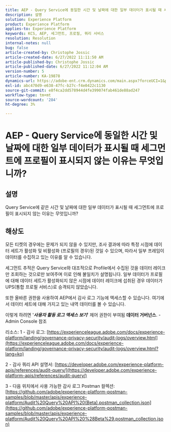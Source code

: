 ```yaml
---
title: AEP - Query Service에 동일한 시간 및 날짜에 대한 일부 데이터가 표시될 때 세그먼트에 프로필이 표시되지 않는 이유는 무엇입니까?
description: 설명
solution: Experience Platform
product: Experience Platform
applies-to: Experience Platform
keywords: KCS, AEP, 세그먼트, 프로필, 쿼리 서비스
resolution: Resolution
internal-notes: null
bug: false
article-created-by: Christophe Jossic
article-created-date: 6/27/2022 11:11:50 AM
article-published-by: Christophe Jossic
article-published-date: 6/27/2022 11:12:04 AM
version-number: 5
article-number: KA-19878
dynamics-url: https://adobe-ent.crm.dynamics.com/main.aspx?forceUCI=1&pagetype=entityrecord&etn=knowledgearticle&id=54bbe8ee-09f6-ec11-bb3d-000d3a5b0082
exl-id: abc470d9-e638-47fc-b27c-f4e0422c1130
source-git-commit: e8f4ca2dd578944d4fe399074fab461de88ad247
workflow-type: tm+mt
source-wordcount: '284'
ht-degree: 3%

---
```


# AEP - Query Service에 동일한 시간 및 날짜에 대한 일부 데이터가 표시될 때 세그먼트에 프로필이 표시되지 않는 이유는 무엇입니까?

## 설명


Query Service에 같은 시간 및 날짜에 대한 일부 데이터가 표시될 때 세그먼트에 프로필이 표시되지 않는 이유는 무엇입니까?


## 해상도


모든 티켓의 경우에는 문제가 되지 않을 수 있지만, 조사 결과에 따라 특정 시점에 데이터 세트가 활성화 및 비활성화 (프로필의 경우)된 것일 수 있으며, 따라서 일부 프레임이 데이터를 수집하고 있는 이유를 알 수 있습니다.

세그먼트 추적은 Query Service와 대조적으로 Profile에서 수집된 것을 데이터 레이크만 조회하는 것으로만 보여주며 이로 인해 불일치가 설명됩니다. 일부 데이터가 프로필에 대해 데이터 세트가 활성화되지 않은 시점에 데이터 레이크에 섭취된 경우 데이터가 UPS(통합 프로필 서비스)로 승격되지 않았습니다.



또한 올바른 권한을 사용하여 AEP에서 감사 로그 기능에 액세스할 수 있습니다. 여기에서 데이터 세트에 대해 가지고 있는 내역 데이터를 볼 수 있습니다.

이렇게 하려면 &#39;<b>*사용자 활동 로그 액세스 보기</b>*&#39; 제어 권한이 부여됨 <b>데이터 거버넌스</b>. - Admin Console 참조



리소스: 1 - 감사 로그:
[https://experienceleague.adobe.com/docs/experience-platform/landing/governance-privacy-security/audit-logs/overview.html](https://experienceleague.adobe.com/docs/experience-platform/landing/governance-privacy-security/audit-logs/overview.html?lang=ko)

2 - 감사 쿼리 API 설명서:
[https://developer.adobe.com/experience-platform-apis/references/audit-query/](https://developer.adobe.com/experience-platform-apis/references/audit-query/)

3 - 다음 위치에서 사용 가능한 감사 로그 Postman 컬렉션:
[https://github.com/adobe/experience-platform-postman-samples/blob/master/apis/experience-platform/Audit%20Query%20API%20(Beta).postman_collection.json](https://github.com/adobe/experience-platform-postman-samples/blob/master/apis/experience-platform/Audit%20Query%20API%20%28Beta%29.postman_collection.json)
